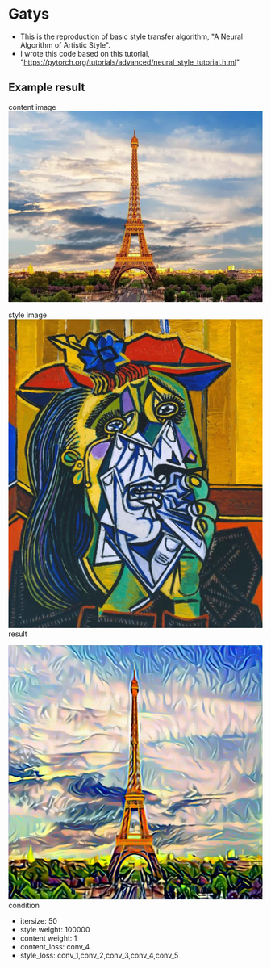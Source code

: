 # Gatys
- This is the reproduction of basic style transfer algorithm, "A Neural Algorithm of Artistic Style".
- I wrote this code based on this tutorial, "https://pytorch.org/tutorials/advanced/neural_style_tutorial.html"

## Example result
content image
![image](gatys/data/content/effeltower.jpg)

style image
![image](gatys/data/style/TheWeepingWoman.jpg)
result

![image](gatys/effelTower_TheWeepingWoman.png)
condition
- itersize: 50
- style weight: 100000
- content weight: 1
- content_loss: conv_4
- style_loss: conv_1,conv_2,conv_3,conv_4,conv_5
